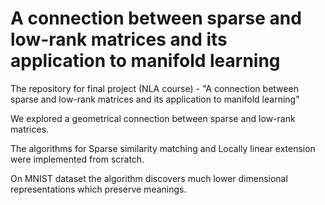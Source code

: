 # A connection between sparse and low-rank matrices and its application to manifold learning
The repository for final project (NLA course) - "A connection between sparse and low-rank matrices and its application to manifold learning" 

We explored a geometrical connection between sparse and low-rank matrices.

The algorithms for Sparse similarity matching and Locally linear extension were implemented from scratch.

On MNIST dataset the algorithm discovers much lower dimensional representations which preserve meanings.

